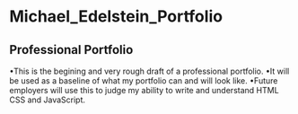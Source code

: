 # Michael_Edelstein_Portfolio
## Professional Portfolio 
•This is the begining and very rough draft of a professional portfolio.
•It will be used as a baseline of what my portfolio can and will look like.
•Future employers will use this to judge my ability to write and understand HTML CSS and JavaScript.
